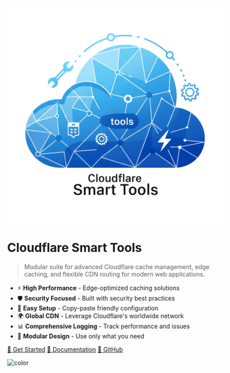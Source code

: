 <!-- _coverpage.md -->

![logo](../images/logo.png ':size=120')

# Cloudflare Smart Tools

> Modular suite for advanced Cloudflare cache management, edge caching, and flexible CDN routing for modern web applications.

- ⚡ **High Performance** - Edge-optimized caching solutions
- 🛡️ **Security Focused** - Built with security best practices  
- 🔧 **Easy Setup** - Copy-paste friendly configuration
- 🌍 **Global CDN** - Leverage Cloudflare's worldwide network
- 📊 **Comprehensive Logging** - Track performance and issues
- 🎯 **Modular Design** - Use only what you need

[🚀 Get Started](#overview)
[📖 Documentation](README.md)
[💾 GitHub](https://github.com/LoveDoLove/cloudflare-smart-tools)

<!-- background image -->
![color](#667eea)
